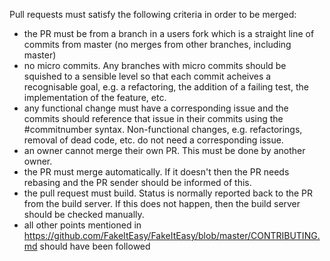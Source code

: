 Pull requests must satisfy the following criteria in order to be merged:

* the PR must be from a branch in a users fork which is a straight line of commits from master (no merges from other branches, including master)
* no micro commits. Any branches with micro commits should be squished to a sensible level so that each commit acheives a recognisable goal, e.g. a refactoring, the addition of a failing test, the implementation of the feature, etc.
* any functional change must have a corresponding issue and the commits should reference that issue in their commits using the #commitnumber syntax. Non-functional changes, e.g. refactorings, removal of dead code, etc. do not need a corresponding issue.
* an owner cannot merge their own PR. This must be done by another owner.
* the PR must merge automatically. If it doesn't then the PR needs rebasing and the PR sender should be informed of this.
* the pull request must build. Status is normally reported back to the PR from the build server. If this does not happen, then the build server should be checked manually.
* all other points mentioned in https://github.com/FakeItEasy/FakeItEasy/blob/master/CONTRIBUTING.md should have been followed